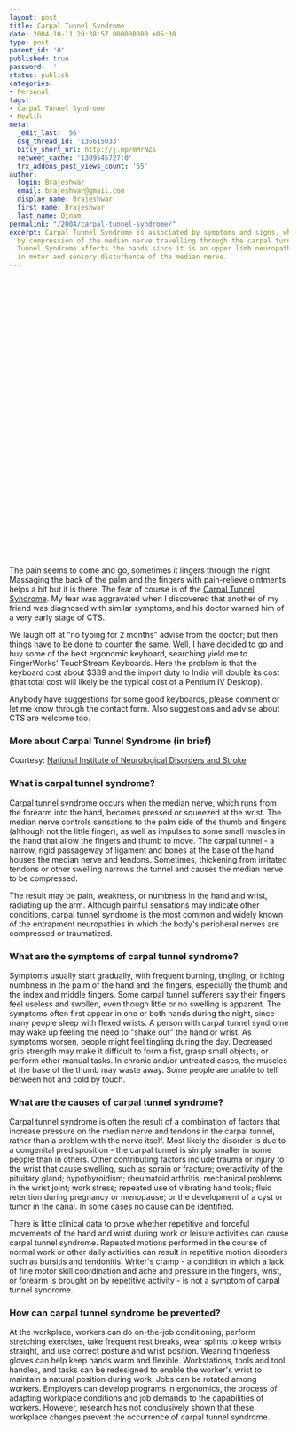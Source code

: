 ```yaml
---
layout: post
title: Carpal Tunnel Syndrome
date: 2004-10-11 20:38:57.000000000 +05:30
type: post
parent_id: '0'
published: true
password: ''
status: publish
categories:
- Personal
tags:
- Carpal Tunnel Syndrome
- Health
meta:
  _edit_last: '56'
  dsq_thread_id: '135615033'
  bitly_short_url: http://j.mp/mMrNZs
  retweet_cache: '1309545727:0'
  trx_addons_post_views_count: '55'
author:
  login: Brajeshwar
  email: brajeshwar@gmail.com
  display_name: Brajeshwar
  first_name: Brajeshwar
  last_name: Oinam
permalink: "/2004/carpal-tunnel-syndrome/"
excerpt: Carpal Tunnel Syndrome is associated by symptoms and signs, which are caused
  by compression of the median nerve travelling through the carpal tunnel. Carpal
  Tunnel Syndrome affects the hands since it is an upper limb neuropathy that results
  in motor and sensory disturbance of the median nerve.
---
```

<p><object width="640" height="505"><param name="movie" value="http://www.youtube.com/v/rewDQgqU5Hg?fs=1&amp;hl=en_US" /><param name="allowFullScreen" value="true" /><param name="allowscriptaccess" value="always" /><embed src="http://www.youtube.com/v/rewDQgqU5Hg?fs=1&amp;hl=en_US" type="application/x-shockwave-flash" allowscriptaccess="always" allowfullscreen="true" width="640" height="505"></embed></object></p>
<p><!--more--></p>
<p>The pain seems to come and go, sometimes it lingers through the night. Massaging the back of the palm and the fingers with pain-relieve ointments helps a bit but it is there. The fear of course is of the <a href="http://www.ninds.nih.gov/health_and_medical/pubs/carpal_tunnel.htm" title="Carpal Tunnel Syndrome">Carpal Tunnel Syndrome</a>. My fear was aggravated when I discovered that another of my friend was diagnosed with similar symptoms, and his doctor warned him of a very early stage of CTS.</p>
<p>We laugh off at "no typing for 2 months" advise from the doctor; but then things have to be done to counter the same. Well, I have decided to go and buy some of the best ergonomic keyboard, searching yield me to FingerWorks' TouchStream Keyboards. Here the problem is that the keyboard cost about $339 and the import duty to India will double its cost (that total cost will likely be the typical cost of a Pentium IV Desktop).</p>
<p>Anybody have suggestions for some good keyboards, please comment or let me know through the contact form. Also suggestions and advise about CTS are welcome too.</p>
<h3>More about Carpal Tunnel Syndrome (in brief)</h3>
<p>Courtesy: <a href="http://www.ninds.nih.gov/" title="National Institute of Neurological Disorders and Stroke">National Institute of Neurological Disorders and Stroke</a></p>
<h3>What is carpal tunnel syndrome?</h3>
<p>Carpal tunnel syndrome occurs when the median nerve, which runs from the forearm into the hand, becomes pressed or squeezed at the wrist. The median nerve controls sensations to the palm side of the thumb and fingers (although not the little finger), as well as impulses to some small muscles in the hand that allow the fingers and thumb to move. The carpal tunnel - a narrow, rigid passageway of ligament and bones at the base of the hand houses the median nerve and tendons. Sometimes, thickening from irritated tendons or other swelling narrows the tunnel and causes the median nerve to be compressed.</p>
<p>The result may be pain, weakness, or numbness in the hand and wrist, radiating up the arm. Although painful sensations may indicate other conditions, carpal tunnel syndrome is the most common and widely known of the entrapment neuropathies in which the body's peripheral nerves are compressed or traumatized.</p>
<h3>What are the symptoms of carpal tunnel syndrome?</h3>
<p>Symptoms usually start gradually, with frequent burning, tingling, or itching numbness in the palm of the hand and the fingers, especially the thumb and the index and middle fingers. Some carpal tunnel sufferers say their fingers feel useless and swollen, even though little or no swelling is apparent. The symptoms often first appear in one or both hands during the night, since many people sleep with flexed wrists. A person with carpal tunnel syndrome may wake up feeling the need to "shake out" the hand or wrist. As symptoms worsen, people might feel tingling during the day. Decreased grip strength may make it difficult to form a fist, grasp small objects, or perform other manual tasks. In chronic and/or untreated cases, the muscles at the base of the thumb may waste away. Some people are unable to tell between hot and cold by touch.</p>
<h3>What are the causes of carpal tunnel syndrome?</h3>
<p>Carpal tunnel syndrome is often the result of a combination of factors that increase pressure on the median nerve and tendons in the carpal tunnel, rather than a problem with the nerve itself. Most likely the disorder is due to a congenital predisposition - the carpal tunnel is simply smaller in some people than in others. Other contributing factors include trauma or injury to the wrist that cause swelling, such as sprain or fracture; overactivity of the pituitary gland; hypothyroidism; rheumatoid arthritis; mechanical problems in the wrist joint; work stress; repeated use of vibrating hand tools; fluid retention during pregnancy or menopause; or the development of a cyst or tumor in the canal. In some cases no cause can be identified.</p>
<p>There is little clinical data to prove whether repetitive and forceful movements of the hand and wrist during work or leisure activities can cause carpal tunnel syndrome. Repeated motions performed in the course of normal work or other daily activities can result in repetitive motion disorders such as bursitis and tendonitis. Writer's cramp - a condition in which a lack of fine motor skill coordination and ache and pressure in the fingers, wrist, or forearm is brought on by repetitive activity - is not a symptom of carpal tunnel syndrome.</p>
<h3>How can carpal tunnel syndrome be prevented?</h3>
<p>At the workplace, workers can do on-the-job conditioning, perform stretching exercises, take frequent rest breaks, wear splints to keep wrists straight, and use correct posture and wrist position. Wearing fingerless gloves can help keep hands warm and flexible. Workstations, tools and tool handles, and tasks can be redesigned to enable the worker's wrist to maintain a natural position during work. Jobs can be rotated among workers. Employers can develop programs in ergonomics, the process of adapting workplace conditions and job demands to the capabilities of workers. However, research has not conclusively shown that these workplace changes prevent the occurrence of carpal tunnel syndrome.</p>
